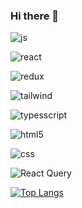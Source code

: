### Hi there 👋

![js](https://img.shields.io/badge/JavaScript-F7DF1E?style=for-the-badge&logo=JavaScript&logoColor=white) 

![react](https://img.shields.io/badge/React-20232A?style=for-the-badge&logo=react&logoColor=61DAFB)

![redux](https://img.shields.io/badge/Redux-593D88?style=for-the-badge&logo=redux&logoColor=white)

![tailwind](https://img.shields.io/badge/Tailwind_CSS-38B2AC?style=for-the-badge&logo=tailwind-css&logoColor=white)

![typesscript](https://img.shields.io/badge/TypeScript-007ACC?style=for-the-badge&logo=typescript&logoColor=white)



![html5](https://img.shields.io/badge/HTML5-E34F26?style=for-the-badge&logo=html5&logoColor=white)

![css](https://img.shields.io/badge/CSS3-1572B6?style=for-the-badge&logo=css3&logoColor=white)


![React Query](https://img.shields.io/badge/-React%20Query-FF4154?style=for-the-badge&logo=react%20query&logoColor=white)







[![Top Langs](https://github-readme-stats.vercel.app/api/top-langs/?username=woosi8)](https://github.com/anuraghazra/github-readme-stats)

<!--
**woosi8/woosi8** is a ✨ _special_ ✨ repository because its `README.md` (this file) appears on your GitHub profile.

Here are some ideas to get you started:

- 🔭 I’m currently working on ...
- 🌱 I’m currently learning ...
- 👯 I’m looking to collaborate on ...
- 🤔 I’m looking for help with ...
- 💬 Ask me about ...
- 📫 How to reach me: ...
- 😄 Pronouns: ...
- ⚡ Fun fact: ...
-->
